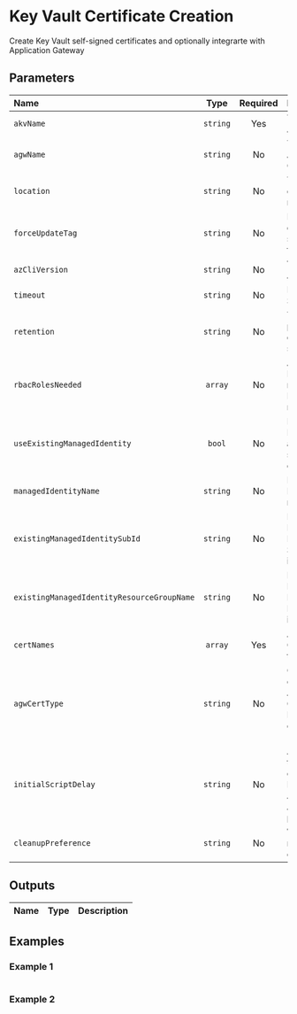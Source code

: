 # Key Vault Certificate Creation

Create Key Vault self-signed certificates and optionally integrarte with Application Gateway

## Parameters

| Name                                       | Type     | Required | Description                                                                                                   |
| :----------------------------------------- | :------: | :------: | :------------------------------------------------------------------------------------------------------------ |
| `akvName`                                  | `string` | Yes      | The name of the Azure Key Vault                                                                               |
| `agwName`                                  | `string` | No       | The name of the Azure Application Gateway                                                                     |
| `location`                                 | `string` | No       | The location to deploy the resources to                                                                       |
| `forceUpdateTag`                           | `string` | No       | How the deployment script should be forced to execute                                                         |
| `azCliVersion`                             | `string` | No       | Version of the Azure CLI to use                                                                               |
| `timeout`                                  | `string` | No       | Deployment Script timeout                                                                                     |
| `retention`                                | `string` | No       | The retention period for the deployment script                                                                |
| `rbacRolesNeeded`                          | `array`  | No       | An array of Azure RoleIds that are required for the DeploymentScript resource                                 |
| `useExistingManagedIdentity`               | `bool`   | No       | Does the Managed Identity already exists, or should be created                                                |
| `managedIdentityName`                      | `string` | No       | Name of the Managed Identity resource                                                                         |
| `existingManagedIdentitySubId`             | `string` | No       | For an existing Managed Identity, the Subscription Id it is located in                                        |
| `existingManagedIdentityResourceGroupName` | `string` | No       | For an existing Managed Identity, the Resource Group it is located in                                         |
| `certNames`                                | `array`  | Yes      | An array of Certificate names to create                                                                       |
| `agwCertType`                              | `string` | No       | Configured certificate in Application Gateway as Frontend (ssl-cert) or Backend (root-cert)                   |
| `initialScriptDelay`                       | `string` | No       | A delay before the script import operation starts. Primarily to allow Azure AAD Role Assignments to propagate |
| `cleanupPreference`                        | `string` | No       | When the script resource is cleaned up                                                                        |

## Outputs

| Name | Type | Description |
| :--- | :--: | :---------- |

## Examples

### Example 1

```bicep
```

### Example 2

```bicep
```